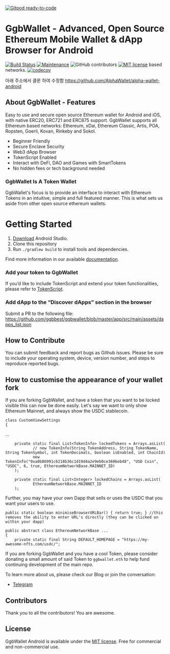 [![Gitpod ready-to-code](https://img.shields.io/badge/Gitpod-ready--to--code-blue?logo=gitpod)](https://gitpod.io/#https://github.com/ggbbest/ggbwallet)

# GgbWallet - Advanced, Open Source Ethereum Mobile Wallet & dApp Browser for Android

[![Build Status](https://api.travis-ci.com/GgbWallet/alpha-wallet-android.svg?branch=master)](https://api.travis-ci.com/GgbWallet/alpha-wallet-android.svg?branch=master)
[![Maintenance](https://img.shields.io/badge/Maintained%3F-yes-green.svg )](https://github.com/ggbbest/ggbwallet/graphs/commit-activity)
![GitHub contributors](https://img.shields.io/github/contributors/GgbWallet/alpha-wallet-android.svg)
[![MIT license](https://img.shields.io/badge/License-MIT-blue.svg)](https://github.com/ggbbest/ggbwallet/blob/master/LICENSE) based networks.
[![codecov](https://codecov.io/gh/GgbWallet/alpha-wallet-android/branch/master/graph/badge.svg)](https://codecov.io/gh/GgbWallet/alpha-wallet-android)

아래 주소에서 클론 하여 수정함
https://github.com/AlphaWallet/alpha-wallet-android


## About GgbWallet - Features

Easy to use and secure open source Ethereum wallet for Android and iOS, with native ERC20, ERC721 and ERC875 support. GgbWallet supports all Ethereum based networks: Ethereum, xDai, Ethereum Classic, Artis, POA, Ropsten, Goerli, Kovan, Rinkeby and Sokol.

- Beginner Friendly
- Secure Enclave Security
- Web3 dApp Browser
- TokenScript Enabled
- Interact with DeFi, DAO and Games with SmartTokens
- No hidden fees or tech background needed

### GgbWallet Is A Token Wallet

GgbWallet's focus is to provide an interface to interact with Ethereum Tokens in an intuitive, simple and full featured manner. This is what sets us aside from other open source ethereum wallets.


# Getting Started

1. [Download](https://developer.android.com/studio/) Android Studio.
1. Clone this repository
1. Run `./gradlew build` to install tools and dependencies.

Find more information in our available [documentation](https://github.com/ggbbest/ggbwallet/blob/master/docs/overview.md).

### Add your token to GgbWallet

If you’d like to include TokenScript and extend your token functionalities, please refer to [TokenScript](https://github.com/GgbWallet/TokenScript).

### Add dApp to the “Discover dApps” section in the browser

Submit a PR to the following file:
https://github.com/ggbbest/ggbwallet/blob/master/app/src/main/assets/dapps_list.json

## How to Contribute

You can submit feedback and report bugs as Github issues. Please be sure to include your operating system, device, version number, and steps to reproduce reported bugs.

## How to customise the appearance of your wallet fork

If you are forking GgbWallet, and have a token that you want to be locked visible this can now be done easily. Let's say we want to only show Ethereum Mainnet, and always show the USDC stablecoin.

```
class CustomViewSettings
{
```
...
```
    private static final List<TokenInfo> lockedTokens = Arrays.asList(
            // new TokenInfo(String TokenAddress, String TokenName, String TokenSymbol, int TokenDecimals, boolean isEnabled, int ChainId)
            new TokenInfo("0xa0b86991c6218b36c1d19d4a2e9eb0ce3606eb48", "USD Coin", "USDC", 6, true, EthereumNetworkBase.MAINNET_ID)
    );
    
    private static final List<Integer> lockedChains = Arrays.asList(
            EthereumNetworkBase.MAINNET_ID
    );
```
Further, you may have your own Dapp that sells or uses the USDC that you want your users to use.
```
public static boolean minimiseBrowserURLBar() { return true; } //this removes the ability to enter URL's directly (they can be clicked on within your dapp)
```
```
public abstract class EthereumNetworkBase ...
{
    private static final String DEFAULT_HOMEPAGE = "https://my-awesome-nfts.com/usdc/";
```
If you are forking GgbWallet and you have a cool Token, please consider donating a small amount of said Token to `ggbwallet.eth` to help fund continuing development of the main repo.


To learn more about us, please check our Blog or join the conversation:
- [Telegram](https://t.me/ggbbest)

## Contributors
Thank you to all the contributors! You are awesome.

<!-- ALL-CONTRIBUTORS-LIST:START - Do not remove or modify this section -->
<!-- prettier-ignore-start -->
<!-- markdownlint-disable -->


<!-- markdownlint-enable -->
<!-- prettier-ignore-end -->
<!-- ALL-CONTRIBUTORS-LIST:END -->
## License
GgbWallet Android is available under the [MIT license](https://github.com/ggbbest/ggbwallet/blob/master/LICENSE). Free for commercial and non-commercial use.
